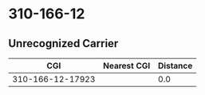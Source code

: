 # 310-166-12
## Unrecognized Carrier


| CGI | Nearest CGI | Distance |
|-----|-------------|----------|
| 310-166-12-17923 |  | 0.0 |
